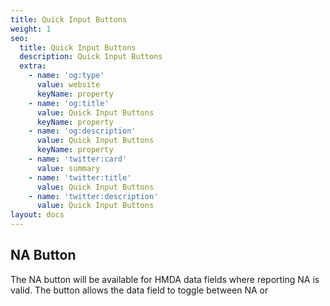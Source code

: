 ```yaml
---
title: Quick Input Buttons
weight: 1
seo:
  title: Quick Input Buttons
  description: Quick Input Buttons
  extra:
    - name: 'og:type'
      value: website
      keyName: property
    - name: 'og:title'
      value: Quick Input Buttons
      keyName: property
    - name: 'og:description'
      value: Quick Input Buttons
      keyName: property
    - name: 'twitter:card'
      value: summary
    - name: 'twitter:title'
      value: Quick Input Buttons
    - name: 'twitter:description'
      value: Quick Input Buttons
layout: docs
---
```

## NA Button

The NA button will be available for HMDA data fields where reporting NA is valid. The button allows the data field to toggle between NA or 


